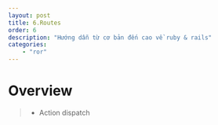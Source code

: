```yaml
---
layout: post
title: 6.Routes
order: 6
description: "Hướng dẫn từ cơ bản đến cao về ruby & rails" 
categories: 
    - "ror"
---
```


# Overview

> - Action dispatch
>
>
>
